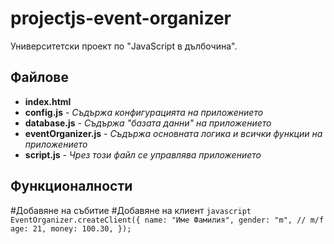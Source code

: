 # projectjs-event-organizer

Университетски проект по "JavaScript в дълбочина".

## Файлове
- **index.html**
- **config.js** - *Съдържа конфигурацията на приложението*
- **database.js** - *Съдържа "базата данни" на приложението*
- **eventOrganizer.js** - *Съдържа основната логика и всички функции на приложението*
- **script.js** - *Чрез този файл се управлява приложението*

## Функционалности
#Добавяне на събитие
#Добавяне на клиент
    ```javascript
    EventOrganizer.createClient({
        name: "Име Фамилия",
        gender: "m", // m/f
        age: 21,
        money: 100.30,
    });
    ```